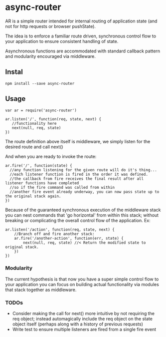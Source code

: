 # async-router

AR is a simple router intended for internal routing of application state (and not for http requests or browser pushState). 

The idea is to enforce a familiar route driven, synchronous control flow to your application to ensure consistent handling of state.  

Asynchronous functions are accommodated with standard callback pattern and modularity encouraged via middleware. 

## Instal
```
npm install --save async-router
```

## Usage
```
var ar = require('async-router')

ar.listen('/', function(req, state, next) {
   //functionality here
   next(null, req, state)
})
```

The route definition above itself is middleware, we simply listen for the desired route and call next() 

And when you are ready to invoke the route: 

```
ar.fire('/', function(state) {
  //any function listening for the given route will do it's thing...
  //each listener function is fired in the order it was defined.
  //the callback from fire receives the final result after all listener functions have completed
  //so if the fire command was called from within
  //another fire event already underway, you can now pass state up to the original stack again.  
})
```

Because of the guaranteed synchronous execution of the middleware stack you can nest commands that 'go horizontal' from within this stack; without breaking or complicating the overall control flow of the application. Ex: 

```
ar.listen('/action', function(req, state, next) {
    //Branch off and fire another stack: 
    ar.fire('/another-action', function(err, state) { 
        next(null, req, state) //< Return the modified state to original stack.
    })
})
```


###  Modularity

The current hypothesis is that now you have a super simple control flow to your application you can focus on building actual functionality via modules that stack together as middleware. 


### TODOs
- Consider making the call for next() more intuitive by not requiring the req object; instead automagically include the req object on the state object itself (perhaps along with a history of previous requests)
- Write test to ensure multiple listeners are fired from a single fire event

